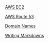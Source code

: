 [AWS EC2](all-notes/aws-EC2.md)

[AWS Route 53](all-notes/aws-route53.md)

[Domain Names](all-notes/domain-names.md)

[Writing Markdowns](all-notes/writing-markdown.md)